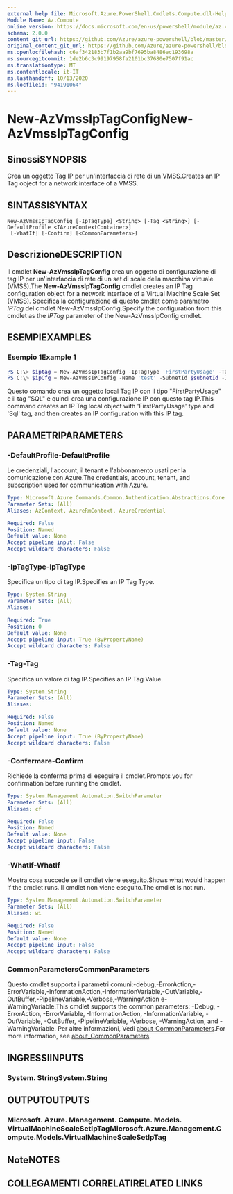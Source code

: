 ```yaml
---
external help file: Microsoft.Azure.PowerShell.Cmdlets.Compute.dll-Help.xml
Module Name: Az.Compute
online version: https://docs.microsoft.com/en-us/powershell/module/az.compute/new-azvmssiptagconfig
schema: 2.0.0
content_git_url: https://github.com/Azure/azure-powershell/blob/master/src/Compute/Compute/help/New-AzVmssIpTagConfig.md
original_content_git_url: https://github.com/Azure/azure-powershell/blob/master/src/Compute/Compute/help/New-AzVmssIpTagConfig.md
ms.openlocfilehash: c6af342183b7f1b2aa9bf7695ba8486ec193698a
ms.sourcegitcommit: 1de2b6c3c99197958fa2101bc37680e7507f91ac
ms.translationtype: MT
ms.contentlocale: it-IT
ms.lasthandoff: 10/13/2020
ms.locfileid: "94191064"
---
```

# <span data-ttu-id="1cd7d-101">New-AzVmssIpTagConfig</span><span class="sxs-lookup"><span data-stu-id="1cd7d-101">New-AzVmssIpTagConfig</span></span>

## <span data-ttu-id="1cd7d-102">Sinossi</span><span class="sxs-lookup"><span data-stu-id="1cd7d-102">SYNOPSIS</span></span>
<span data-ttu-id="1cd7d-103">Crea un oggetto Tag IP per un'interfaccia di rete di un VMSS.</span><span class="sxs-lookup"><span data-stu-id="1cd7d-103">Creates an IP Tag object for a network interface of a VMSS.</span></span>

## <span data-ttu-id="1cd7d-104">SINTASSI</span><span class="sxs-lookup"><span data-stu-id="1cd7d-104">SYNTAX</span></span>

```
New-AzVmssIpTagConfig [-IpTagType] <String> [-Tag <String>] [-DefaultProfile <IAzureContextContainer>]
 [-WhatIf] [-Confirm] [<CommonParameters>]
```

## <span data-ttu-id="1cd7d-105">Descrizione</span><span class="sxs-lookup"><span data-stu-id="1cd7d-105">DESCRIPTION</span></span>
<span data-ttu-id="1cd7d-106">Il cmdlet **New-AzVmssIpTagConfig** crea un oggetto di configurazione di tag IP per un'interfaccia di rete di un set di scale della macchina virtuale (VMSS).</span><span class="sxs-lookup"><span data-stu-id="1cd7d-106">The **New-AzVmssIpTagConfig** cmdlet creates an IP Tag configuration object for a network interface of a Virtual Machine Scale Set (VMSS).</span></span>
<span data-ttu-id="1cd7d-107">Specifica la configurazione di questo cmdlet come parametro *IPTag* del cmdlet New-AzVmssIpConfig.</span><span class="sxs-lookup"><span data-stu-id="1cd7d-107">Specify the configuration from this cmdlet as the *IPTag* parameter of the New-AzVmssIpConfig cmdlet.</span></span>

## <span data-ttu-id="1cd7d-108">ESEMPI</span><span class="sxs-lookup"><span data-stu-id="1cd7d-108">EXAMPLES</span></span>

### <span data-ttu-id="1cd7d-109">Esempio 1</span><span class="sxs-lookup"><span data-stu-id="1cd7d-109">Example 1</span></span>
```powershell
PS C:\> $iptag = New-AzVmssIpTagConfig -IpTagType 'FirstPartyUsage' -Tag 'Sql'
PS C:\> $ipCfg = New-AzVmssIPConfig -Name 'test' -SubnetId $subnetId -IpTag $ipTag;
```

<span data-ttu-id="1cd7d-110">Questo comando crea un oggetto local Tag IP con il tipo "FirstPartyUsage" e il tag "SQL" e quindi crea una configurazione IP con questo tag IP.</span><span class="sxs-lookup"><span data-stu-id="1cd7d-110">This command creates an IP Tag local object with 'FirstPartyUsage' type and 'Sql' tag, and then creates an IP configuration with this IP tag.</span></span>

## <span data-ttu-id="1cd7d-111">PARAMETRI</span><span class="sxs-lookup"><span data-stu-id="1cd7d-111">PARAMETERS</span></span>

### <span data-ttu-id="1cd7d-112">-DefaultProfile</span><span class="sxs-lookup"><span data-stu-id="1cd7d-112">-DefaultProfile</span></span>
<span data-ttu-id="1cd7d-113">Le credenziali, l'account, il tenant e l'abbonamento usati per la comunicazione con Azure.</span><span class="sxs-lookup"><span data-stu-id="1cd7d-113">The credentials, account, tenant, and subscription used for communication with Azure.</span></span>

```yaml
Type: Microsoft.Azure.Commands.Common.Authentication.Abstractions.Core.IAzureContextContainer
Parameter Sets: (All)
Aliases: AzContext, AzureRmContext, AzureCredential

Required: False
Position: Named
Default value: None
Accept pipeline input: False
Accept wildcard characters: False
```

### <span data-ttu-id="1cd7d-114">-IpTagType</span><span class="sxs-lookup"><span data-stu-id="1cd7d-114">-IpTagType</span></span>
<span data-ttu-id="1cd7d-115">Specifica un tipo di tag IP.</span><span class="sxs-lookup"><span data-stu-id="1cd7d-115">Specifies an IP Tag Type.</span></span>

```yaml
Type: System.String
Parameter Sets: (All)
Aliases:

Required: True
Position: 0
Default value: None
Accept pipeline input: True (ByPropertyName)
Accept wildcard characters: False
```

### <span data-ttu-id="1cd7d-116">-Tag</span><span class="sxs-lookup"><span data-stu-id="1cd7d-116">-Tag</span></span>
<span data-ttu-id="1cd7d-117">Specifica un valore di tag IP.</span><span class="sxs-lookup"><span data-stu-id="1cd7d-117">Specifies an IP Tag Value.</span></span>

```yaml
Type: System.String
Parameter Sets: (All)
Aliases:

Required: False
Position: Named
Default value: None
Accept pipeline input: True (ByPropertyName)
Accept wildcard characters: False
```

### <span data-ttu-id="1cd7d-118">-Confermare</span><span class="sxs-lookup"><span data-stu-id="1cd7d-118">-Confirm</span></span>
<span data-ttu-id="1cd7d-119">Richiede la conferma prima di eseguire il cmdlet.</span><span class="sxs-lookup"><span data-stu-id="1cd7d-119">Prompts you for confirmation before running the cmdlet.</span></span>

```yaml
Type: System.Management.Automation.SwitchParameter
Parameter Sets: (All)
Aliases: cf

Required: False
Position: Named
Default value: None
Accept pipeline input: False
Accept wildcard characters: False
```

### <span data-ttu-id="1cd7d-120">-WhatIf</span><span class="sxs-lookup"><span data-stu-id="1cd7d-120">-WhatIf</span></span>
<span data-ttu-id="1cd7d-121">Mostra cosa succede se il cmdlet viene eseguito.</span><span class="sxs-lookup"><span data-stu-id="1cd7d-121">Shows what would happen if the cmdlet runs.</span></span> <span data-ttu-id="1cd7d-122">Il cmdlet non viene eseguito.</span><span class="sxs-lookup"><span data-stu-id="1cd7d-122">The cmdlet is not run.</span></span>

```yaml
Type: System.Management.Automation.SwitchParameter
Parameter Sets: (All)
Aliases: wi

Required: False
Position: Named
Default value: None
Accept pipeline input: False
Accept wildcard characters: False
```

### <span data-ttu-id="1cd7d-123">CommonParameters</span><span class="sxs-lookup"><span data-stu-id="1cd7d-123">CommonParameters</span></span>
<span data-ttu-id="1cd7d-124">Questo cmdlet supporta i parametri comuni:-debug,-ErrorAction,-ErrorVariable,-InformationAction,-InformationVariable,-OutVariable,-OutBuffer,-PipelineVariable,-Verbose,-WarningAction e-WarningVariable.</span><span class="sxs-lookup"><span data-stu-id="1cd7d-124">This cmdlet supports the common parameters: -Debug, -ErrorAction, -ErrorVariable, -InformationAction, -InformationVariable, -OutVariable, -OutBuffer, -PipelineVariable, -Verbose, -WarningAction, and -WarningVariable.</span></span> <span data-ttu-id="1cd7d-125">Per altre informazioni, Vedi [about_CommonParameters](http://go.microsoft.com/fwlink/?LinkID=113216).</span><span class="sxs-lookup"><span data-stu-id="1cd7d-125">For more information, see [about_CommonParameters](http://go.microsoft.com/fwlink/?LinkID=113216).</span></span>

## <span data-ttu-id="1cd7d-126">INGRESSI</span><span class="sxs-lookup"><span data-stu-id="1cd7d-126">INPUTS</span></span>

### <span data-ttu-id="1cd7d-127">System. String</span><span class="sxs-lookup"><span data-stu-id="1cd7d-127">System.String</span></span>

## <span data-ttu-id="1cd7d-128">OUTPUT</span><span class="sxs-lookup"><span data-stu-id="1cd7d-128">OUTPUTS</span></span>

### <span data-ttu-id="1cd7d-129">Microsoft. Azure. Management. Compute. Models. VirtualMachineScaleSetIpTag</span><span class="sxs-lookup"><span data-stu-id="1cd7d-129">Microsoft.Azure.Management.Compute.Models.VirtualMachineScaleSetIpTag</span></span>

## <span data-ttu-id="1cd7d-130">Note</span><span class="sxs-lookup"><span data-stu-id="1cd7d-130">NOTES</span></span>

## <span data-ttu-id="1cd7d-131">COLLEGAMENTI CORRELATI</span><span class="sxs-lookup"><span data-stu-id="1cd7d-131">RELATED LINKS</span></span>
